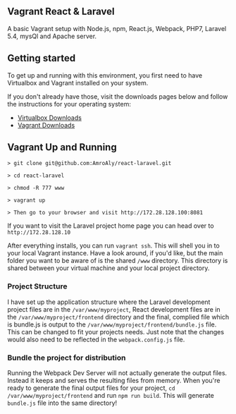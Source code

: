 ## Vagrant React & Laravel
A basic Vagrant setup with Node.js, npm, React.js, Webpack, PHP7, Laravel 5.4, mysQl and Apache server.

## Getting started

To get up and running with this environment, you first need to have Virtualbox and Vagrant installed on your system.


If you don't already have those, visit the downloads pages below and follow the instructions for your operating system:

* [Virtualbox Downloads](https://www.virtualbox.org/wiki/Downloads)
* [Vagrant Downloads](https://www.vagrantup.com/downloads.html)

## Vagrant Up and Running
```
> git clone git@github.com:AmroAly/react-laravel.git

> cd react-laravel

> chmod -R 777 www

> vagrant up

> Then go to your browser and visit http://172.28.128.100:8081
```
If you want to visit the Laravel project home page you can head over to `http://172.28.128.10`

After everything installs, you can run `vagrant ssh`. This will shell you in to your local Vagrant instance. Have a look around, if you'd like, but the main folder you want to be aware of is the shared `/www` directory. This directory is shared between your virtual machine and your local project directory.

### Project Structure

I have set up the application structure where the Laravel development project files are in the `/var/www/myproject`, React development files are in the `/var/www/myproject/frontend` directory and the final, complied file which is bundle.js is output to the `/var/www/myproject/frontend/bundle.js` file. This can be changed to fit your projects needs. Just note that the changes would also need to be reflected in the `webpack.config.js` file.

### Bundle the project for distribution

Running the Webpack Dev Server will not actually generate the output files. Instead it keeps and serves the resulting files from memory. When you're ready to generate the final output files for your project, `cd /var/www/myproject/frontend` and run `npm run build`. This will generate `bundle.js` file into the same directory!
